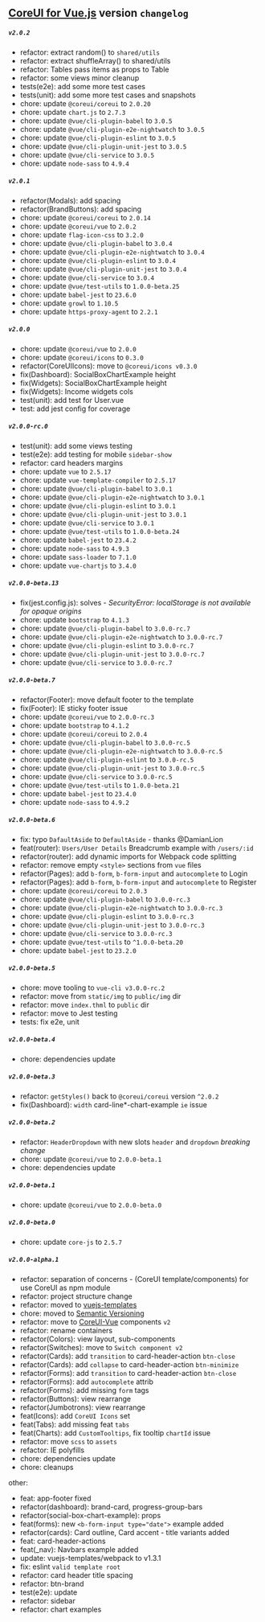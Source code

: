 ## [CoreUI for Vue.js](./README.md) version `changelog`

##### `v2.0.2`
- refactor: extract random() to `shared/utils`
- refactor: extract shuffleArray() to shared/utils
- refactor: Tables pass items as props to Table
- refactor: some views minor cleanup
- tests(e2e): add some more test cases
- tests(unit): add some more test cases and snapshots
- chore: update `@coreui/coreui` to `2.0.20`
- chore: update `chart.js` to `2.7.3`
- chore: update `@vue/cli-plugin-babel` to `3.0.5`
- chore: update `@vue/cli-plugin-e2e-nightwatch` to `3.0.5`
- chore: update `@vue/cli-plugin-eslint` to `3.0.5`
- chore: update `@vue/cli-plugin-unit-jest` to `3.0.5`
- chore: update `@vue/cli-service` to `3.0.5`
- chore: update `node-sass` to `4.9.4`

##### `v2.0.1`
- refactor(Modals): add spacing
- refactor(BrandButtons): add spacing
- chore: update `@coreui/coreui` to `2.0.14`
- chore: update `@coreui/vue` to `2.0.2`
- chore: update `flag-icon-css` to `3.2.0`
- chore: update `@vue/cli-plugin-babel` to `3.0.4`
- chore: update `@vue/cli-plugin-e2e-nightwatch` to `3.0.4`
- chore: update `@vue/cli-plugin-eslint` to `3.0.4`
- chore: update `@vue/cli-plugin-unit-jest` to `3.0.4`
- chore: update `@vue/cli-service` to `3.0.4`
- chore: update `@vue/test-utils` to `1.0.0-beta.25`
- chore: update `babel-jest` to `23.6.0`
- chore: update `growl` to `1.10.5`
- chore: update `https-proxy-agent` to `2.2.1`

##### `v2.0.0`
- chore: update `@coreui/vue` to `2.0.0`
- chore: update `@coreui/icons` to `0.3.0`
- refactor(CoreUIIcons): move to `@coreui/icons v0.3.0`
- fix(Dashboard): SocialBoxChartExample height
- fix(Widgets): SocialBoxChartExample height 
- fix(Widgets):  Income widgets cols
- test(unit): add test for User.vue
- test: add jest config for coverage

##### `v2.0.0-rc.0`
- test(unit): add some views testing 
- test(e2e): add testing for mobile `sidebar-show` 
- refactor: card headers margins
- chore: update `vue` to `2.5.17`
- chore: update `vue-template-compiler` to `2.5.17`
- chore: update `@vue/cli-plugin-babel` to `3.0.1`
- chore: update `@vue/cli-plugin-e2e-nightwatch` to `3.0.1`
- chore: update `@vue/cli-plugin-eslint` to `3.0.1`
- chore: update `@vue/cli-plugin-unit-jest` to `3.0.1`
- chore: update `@vue/cli-service` to `3.0.1`
- chore: update `@vue/test-utils` to `1.0.0-beta.24`
- chore: update `babel-jest` to `23.4.2`
- chore: update `node-sass` to `4.9.3`
- chore: update `sass-loader` to `7.1.0`
- chore: update `vue-chartjs` to `3.4.0`

##### `v2.0.0-beta.13`
- fix(jest.config.js): solves - _SecurityError: localStorage is not available for opaque origins_
- chore: update `bootstrap` to `4.1.3`
- chore: update `@vue/cli-plugin-babel` to `3.0.0-rc.7`
- chore: update `@vue/cli-plugin-e2e-nightwatch` to `3.0.0-rc.7`
- chore: update `@vue/cli-plugin-eslint` to `3.0.0-rc.7`
- chore: update `@vue/cli-plugin-unit-jest` to `3.0.0-rc.7`
- chore: update `@vue/cli-service` to `3.0.0-rc.7`

##### `v2.0.0-beta.7`
- refactor(Footer): move default footer to the template
- fix(Footer): IE sticky footer issue
- chore: update `@coreui/vue` to `2.0.0-rc.3`
- chore: update `bootstrap` to `4.1.2`
- chore: update `@coreui/coreui` to `2.0.4`
- chore: update `@vue/cli-plugin-babel` to `3.0.0-rc.5`
- chore: update `@vue/cli-plugin-e2e-nightwatch` to `3.0.0-rc.5`
- chore: update `@vue/cli-plugin-eslint` to `3.0.0-rc.5`
- chore: update `@vue/cli-plugin-unit-jest` to `3.0.0-rc.5`
- chore: update `@vue/cli-service` to `3.0.0-rc.5`
- chore: update `@vue/test-utils` to `1.0.0-beta.21`
- chore: update `babel-jest` to `23.4.0`
- chore: update `node-sass` to `4.9.2`

##### `v2.0.0-beta.6`
- fix: typo `DafaultAside` to `DefaultAside` - thanks @DamianLion
- feat(router): `Users/User Details` Breadcrumb example with `/users/:id`
- refactor(router): add dynamic imports for Webpack code splitting
- refactor: remove empty `<style>` sections from `vue` files
- refactor(Pages): add `b-form`, `b-form-input` and `autocomplete` to Login 
- refactor(Pages): add `b-form`, `b-form-input` and `autocomplete` to Register 
- chore: update `@coreui/coreui` to `2.0.3`
- chore: update `@vue/cli-plugin-babel` to `3.0.0-rc.3`
- chore: update `@vue/cli-plugin-e2e-nightwatch` to `3.0.0-rc.3`
- chore: update `@vue/cli-plugin-eslint` to `3.0.0-rc.3`
- chore: update `@vue/cli-plugin-unit-jest` to `3.0.0-rc.3`
- chore: update `@vue/cli-service` to `3.0.0-rc.3`
- chore: update `@vue/test-utils` to `^1.0.0-beta.20`
- chore: update `babel-jest` to `23.2.0`     

##### `v2.0.0-beta.5`
- chore: move tooling to `vue-cli v3.0.0-rc.2`
- refactor: move from `static/img` to `public/img` dir
- refactor: move `index.thml` to `public` dir
- refactor: move to Jest testing
- tests: fix e2e, unit

##### `v2.0.0-beta.4`
- chore: dependencies update

##### `v2.0.0-beta.3`
- refactor: `getStyles()` back to `@coreui/coreui` version `^2.0.2`
- fix(Dashboard): `width` card-line*-chart-example `ie` issue

##### `v2.0.0-beta.2`
- refactor: `HeaderDropdown` with new slots `header` and `dropdown` *breaking change*
- chore: update `@coreui/vue` to `2.0.0-beta.1`
- chore: dependencies update

##### `v2.0.0-beta.1`
- chore: update `@coreui/vue` to `2.0.0-beta.0`

##### `v2.0.0-beta.0`
- chore: update `core-js` to `2.5.7`

##### `v2.0.0-alpha.1`
- refactor: separation of concerns - (CoreUI template/components) for use CoreUI as npm module
- refactor: project structure change
- refactor: moved to [vuejs-templates](http://vuejs-templates.github.io/webpack/)
- chore: moved to [Semantic Versioning](https://semver.org/)
- refactor: move to [CoreUI-Vue](https://github.com/coreui/coreui-vue) components `v2`
- refactor: rename containers
- refactor(Colors): view layout, sub-components
- refactor(Switches): move to `Switch component v2`
- refactor(Cards): add `transition` to card-header-action `btn-close`
- refactor(Cards): add `collapse` to card-header-action `btn-minimize`
- refactor(Forms): add `transition` to card-header-action `btn-close`
- refactor(Forms): add `autocomplete` attrib
- refactor(Forms): add missing `form` tags
- refactor(Buttons): view rearrange
- refactor(Jumbotrons): view rearrange  
- feat(Icons): add `CoreUI Icons` set
- feat(Tabs): add missing feat `tabs`
- feat(Charts): add `CustomTooltips`, fix tooltip `chartId` issue
- refactor: move `scss` to `assets`
- refactor: IE polyfills
- chore: dependencies update
- chore: cleanups

other:  

- feat: app-footer fixed
- refactor(dashboard): brand-card, progress-group-bars 
- refactor(social-box-chart-example): props
- feat(forms): new `<b-form-input type="date">` example added
- refactor(cards): Card outline, Card accent - title variants added
- feat: card-header-actions
- feat(_nav): Navbars example added
- update: vuejs-templates/webpack to v1.3.1
- fix: eslint `valid template root`
- refactor: card header title spacing
- refactor: btn-brand 
- test(e2e): update
- refactor: sidebar
- refactor: chart examples 

